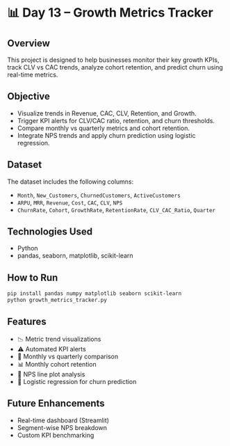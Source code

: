 # 📊 Day 13 – Growth Metrics Tracker

## Overview
This project is designed to help businesses monitor their key growth KPIs, track CLV vs CAC trends, analyze cohort retention, and predict churn using real-time metrics.

## Objective
- Visualize trends in Revenue, CAC, CLV, Retention, and Growth.
- Trigger KPI alerts for CLV/CAC ratio, retention, and churn thresholds.
- Compare monthly vs quarterly metrics and cohort retention.
- Integrate NPS trends and apply churn prediction using logistic regression.

## Dataset
The dataset includes the following columns:
- `Month`, `New_Customers`, `ChurnedCustomers`, `ActiveCustomers`
- `ARPU`, `MRR`, `Revenue`, `Cost`, `CAC`, `CLV`, `NPS`
- `ChurnRate`, `Cohort`, `GrowthRate`, `RetentionRate`, `CLV_CAC_Ratio`, `Quarter`

## Technologies Used
- Python
- pandas, seaborn, matplotlib, scikit-learn

## How to Run
```bash
pip install pandas numpy matplotlib seaborn scikit-learn
python growth_metrics_tracker.py
```

## Features
- 📉 Metric trend visualizations
- ⚠️ Automated KPI alerts
- 📆 Monthly vs quarterly comparison
- 📊 Monthly cohort retention
- 🌟 NPS line plot analysis
- 🔮 Logistic regression for churn prediction

## Future Enhancements
- Real-time dashboard (Streamlit)
- Segment-wise NPS breakdown
- Custom KPI benchmarking

